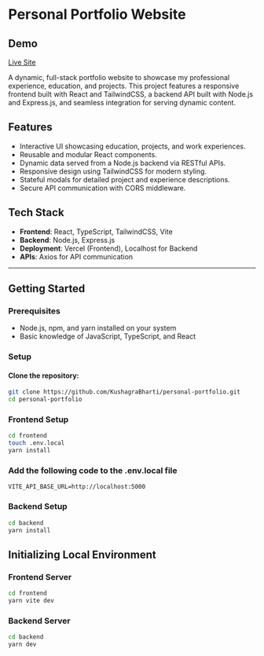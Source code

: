 # Personal Portfolio Website

## **Demo**
[Live Site](https://www.kushagrabharti.com)

A dynamic, full-stack portfolio website to showcase my professional experience, education, and projects. This project features a responsive frontend built with React and TailwindCSS, a backend API built with Node.js and Express.js, and seamless integration for serving dynamic content.

## **Features**
- Interactive UI showcasing education, projects, and work experiences.
- Reusable and modular React components.
- Dynamic data served from a Node.js backend via RESTful APIs.
- Responsive design using TailwindCSS for modern styling.
- Stateful modals for detailed project and experience descriptions.
- Secure API communication with CORS middleware.

## **Tech Stack**
- **Frontend**: React, TypeScript, TailwindCSS, Vite
- **Backend**: Node.js, Express.js
- **Deployment**: Vercel (Frontend), Localhost for Backend
- **APIs**: Axios for API communication

---

## **Getting Started**

### **Prerequisites**
- Node.js, npm, and yarn installed on your system
- Basic knowledge of JavaScript, TypeScript, and React

### **Setup**

#### Clone the repository:
```bash
git clone https://github.com/KushagraBharti/personal-portfolio.git
cd personal-portfolio
```

### Frontend Setup
```bash
cd frontend
touch .env.local
yarn install
```

### Add the following code to the .env.local file

```VITE_API_BASE_URL=http://localhost:5000```

### Backend Setup
```bash
cd backend
yarn install
```

## **Initializing Local Environment**

### Frontend Server
```bash
cd frontend
yarn vite dev
```

### Backend Server
```bash
cd backend
yarn dev
```